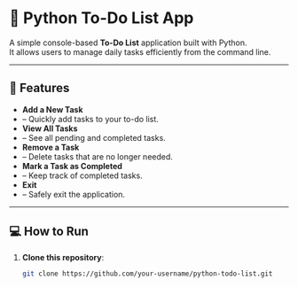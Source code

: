 # 📝 Python To-Do List App

A simple console-based **To-Do List** application built with Python.  
It allows users to manage daily tasks efficiently from the command line.

---

## 🚀 Features
- **Add a New Task**
-  – Quickly add tasks to your to-do list.  
- **View All Tasks**
-  – See all pending and completed tasks.  
- **Remove a Task**
-  – Delete tasks that are no longer needed.  
- **Mark a Task as Completed**
-  – Keep track of completed tasks.  
- **Exit**
-  – Safely exit the application.

---

## 💻 How to Run
1. **Clone this repository**:
   ```bash
   git clone https://github.com/your-username/python-todo-list.git
